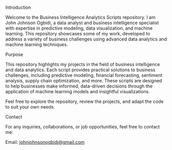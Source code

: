 Introduction

Welcome to the Business Intelligence Analytics Scripts repository. I am John Johnson Ogbidi, a data analyst and business intelligence specialist with expertise in predictive modeling, data visualization, and machine learning. This repository showcases some of my work, developed to address a variety of business challenges using advanced data analytics and machine learning techniques.

Purpose

This repository highlights my projects in the field of business intelligence and data analytics. Each script provides practical solutions to business challenges, including predictive modeling, financial forecasting, sentiment analysis, supply chain optimization, and more. These scripts are designed to help businesses make informed, data-driven decisions through the application of machine learning models and insightful visualizations.

Feel free to explore the repository, review the projects, and adapt the code to suit your own needs.

Contact

For any inquiries, collaborations, or job opportunities, feel free to contact me:

Email: johnjohnsonogbidi@gmail.com

